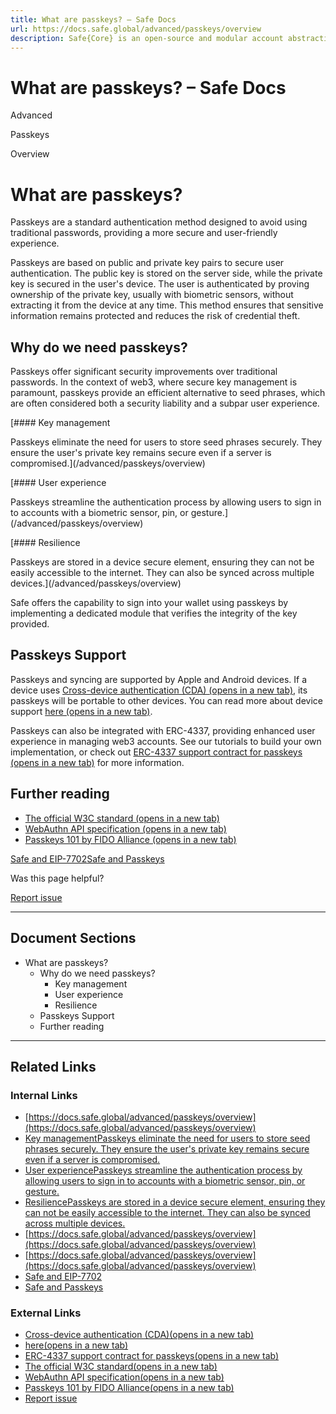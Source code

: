 ```yaml
---
title: What are passkeys? – Safe Docs
url: https://docs.safe.global/advanced/passkeys/overview
description: Safe{Core} is an open-source and modular account abstraction stack. Learn about its features and how to use it.
---
```


# What are passkeys? – Safe Docs

Advanced

Passkeys

Overview

# What are passkeys?

Passkeys are a standard authentication method designed to avoid using traditional passwords, providing a more secure and user-friendly experience.

Passkeys are based on public and private key pairs to secure user authentication. The public key is stored on the server side, while the private key is secured in the user's device. The user is authenticated by proving ownership of the private key, usually with biometric sensors, without extracting it from the device at any time. This method ensures that sensitive information remains protected and reduces the risk of credential theft.

## Why do we need passkeys?

Passkeys offer significant security improvements over traditional passwords. In the context of web3, where secure key management is paramount, passkeys provide an efficient alternative to seed phrases, which are often considered both a security liability and a subpar user experience.

[#### Key management

Passkeys eliminate the need for users to store seed phrases securely. They ensure the user's private key remains secure even if a server is compromised.](/advanced/passkeys/overview)

[#### User experience

Passkeys streamline the authentication process by allowing users to sign in to accounts with a biometric sensor, pin, or gesture.](/advanced/passkeys/overview)

[#### Resilience

Passkeys are stored in a device secure element, ensuring they can not be easily accessible to the internet. They can also be synced across multiple devices.](/advanced/passkeys/overview)

Safe offers the capability to sign into your wallet using passkeys by implementing a dedicated module that verifies the integrity of the key provided.

## Passkeys Support

Passkeys and syncing are supported by Apple and Android devices. If a device uses [Cross-device authentication (CDA) (opens in a new tab)](https://passkeys.dev/docs/reference/terms/#cross-device-authentication-cda), its passkeys will be portable to other devices. You can read more about device support [here (opens in a new tab)](https://passkeys.dev/device-support/#matrix).

Passkeys can also be integrated with ERC-4337, providing enhanced user experience in managing web3 accounts. See our tutorials to build your own implementation, or check out [ERC-4337 support contract for passkeys (opens in a new tab)](https://github.com/safe-global/safe-modules/tree/main/modules/passkey/contracts/4337) for more information.

## Further reading

- [The official W3C standard (opens in a new tab)](https://www.w3.org/TR/webauthn)
- [WebAuthn API specification (opens in a new tab)](https://webauthn.wtf/how-it-works/basics)
- [Passkeys 101 by FIDO Alliance (opens in a new tab)](https://fidoalliance.org/passkeys)

[Safe and EIP-7702](/advanced/eip-7702/7702-safe "Safe and EIP-7702")[Safe and Passkeys](/advanced/passkeys/passkeys-safe "Safe and Passkeys")

Was this page helpful?

[Report issue](https://github.com/safe-global/safe-docs/issues/new?assignees=&labels=nextra-feedback&projects=&template=nextra-feedback.yml&title=%5BFeedback%5D+)

---

## Document Sections

- What are passkeys?
  - Why do we need passkeys?
      - Key management
      - User experience
      - Resilience
  - Passkeys Support
  - Further reading

---

## Related Links

### Internal Links

- [https://docs.safe.global/advanced/passkeys/overview](https://docs.safe.global/advanced/passkeys/overview)
- [Key managementPasskeys eliminate the need for users to store seed phrases securely. They ensure the user's private key remains secure even if a server is compromised.](https://docs.safe.global/advanced/passkeys/overview)
- [User experiencePasskeys streamline the authentication process by allowing users to sign in to accounts with a biometric sensor, pin, or gesture.](https://docs.safe.global/advanced/passkeys/overview)
- [ResiliencePasskeys are stored in a device secure element, ensuring they can not be easily accessible to the internet. They can also be synced across multiple devices.](https://docs.safe.global/advanced/passkeys/overview)
- [https://docs.safe.global/advanced/passkeys/overview](https://docs.safe.global/advanced/passkeys/overview)
- [https://docs.safe.global/advanced/passkeys/overview](https://docs.safe.global/advanced/passkeys/overview)
- [Safe and EIP-7702](https://docs.safe.global/advanced/eip-7702/7702-safe)
- [Safe and Passkeys](https://docs.safe.global/advanced/passkeys/passkeys-safe)

### External Links

- [Cross-device authentication (CDA)(opens in a new tab)](https://passkeys.dev/docs/reference/terms)
- [here(opens in a new tab)](https://passkeys.dev/device-support)
- [ERC-4337 support contract for passkeys(opens in a new tab)](https://github.com/safe-global/safe-modules/tree/main/modules/passkey/contracts/4337)
- [The official W3C standard(opens in a new tab)](https://www.w3.org/TR/webauthn)
- [WebAuthn API specification(opens in a new tab)](https://webauthn.wtf/how-it-works/basics)
- [Passkeys 101 by FIDO Alliance(opens in a new tab)](https://fidoalliance.org/passkeys)
- [Report issue](https://github.com/safe-global/safe-docs/issues/new?assignees=&labels=nextra-feedback&projects=&template=nextra-feedback.yml&title=%5BFeedback%5D+)
